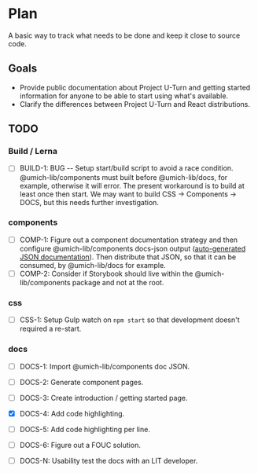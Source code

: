 # Plan

A basic way to track what needs to be done and keep it close to source code.

## Goals

- Provide public documentation about Project U-Turn and getting started information for anyone to be able to start using what's available.
- Clarify the differences between Project U-Turn and React distributions.

## TODO

### Build / Lerna

- [ ] BUILD-1: BUG -- Setup start/build script to avoid a race condition. @umich-lib/components must built before @umich-lib/docs, for example, otherwise it will error. The present workaround is to build at least once then start. We may want to build CSS -> Components -> DOCS, but this needs further investigation.

### components

- [ ] COMP-1: Figure out a component documentation strategy and then configure @umich-lib/components docs-json output ([auto-generated JSON documentation](https://stenciljs.com/docs/docs-json)). Then distribute that JSON, so that it can be consumed, by @umich-lib/docs for example.
- [ ] COMP-2: Consider if Storybook should live within the @umich-lib/components package and not at the root.

### css

- [ ] CSS-1: Setup Gulp watch on `npm start` so that development doesn't required a re-start.

### docs

- [ ] DOCS-1: Import @umich-lib/components doc JSON.
- [ ] DOCS-2: Generate component pages.
- [ ] DOCS-3: Create introduction / getting started page.
- [x] DOCS-4: Add code highlighting.
- [ ] DOCS-5: Add code highlighting per line.
- [ ] DOCS-6: Figure out a FOUC solution.

- [ ] DOCS-N: Usability test the docs with an LIT developer.

